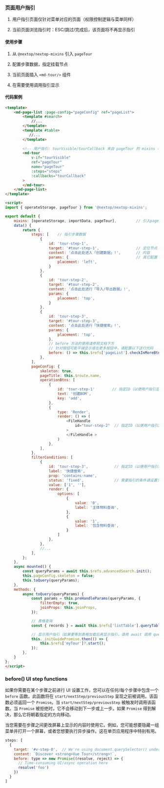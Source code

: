 <!--
 * @Author: lingyong.zeng
 * @Date: 2022-04-14 14:00:54
 * @LastEditors: lingyong.zeng
 * @LastEditTime: 2022-04-15 11:06:07
 * @Description: 
 * @FilePath: /vantop-docs/src/views/sass-dev-guide/page-guide.md
-->
### 页面用户指引

1. 用户指引页面仅针对菜单对应的页面（权限控制逻辑与菜单同样）

2. 当前页面浏览指引时：ESC/跳过/完成后，该页面将不再显示指引

#### 使用步骤

1. 从 `@nextop/nextop-mixins` 引入 `pageTour`

2. 配置步骤数据，指定挂载节点

3. 当前页面插入 `<md-tour/>` 组件

4. 在需要使用调用指引显示


#### 代码案例

```html
<template>
    <md-page-list :page-config="pageConfig" ref="pageList">
        <template #search>
            //...
        </template>
        <template #table>
           //...
        </template>
        
        <!-- 用户指引: tourVisible/tourCallback 来自 pageTour 的 mixins -->
        <md-tour
            v-if="tourVisible"
            ref="pageTour"
            name="pageTour"
            :steps="steps"
            :callbacks="tourCallback"
        >
        </md-tour>
    </md-page-list>
</template>

<script>
import { operateStorage, pageTour } from '@nextop/nextop-mixins';

export default {
    mixins: [operateStorage, importData, pageTour],         // 引入pageTour的mixin
    data() {
        return {
            steps: [    // 指引步骤数据
                {
                    id: 'tour-step-1',
                    target: '#tour-step-1',                 // 定位节点
                    content: '点击此处进入「创建数据」!',       // 内容
                    params: {                               // 其它配置
                        placement: 'left',
                    }
                },
                {
                    id: 'tour-step-2',
                    target: '#tour-step-2',
                    content: '点击此处进行「导入/导出数据」!',
                    params: {
                        placement: 'top',
                    }
                },
                {
                    id: 'tour-step-3',
                    target: '#tour-step-3',
                    content: '点击此处进行「快捷搜索」!',
                    params: {
                        placement: 'top',
                    },
                    // before 方法的使用请参照文档下方
                    // 针对按钮可能平铺显示或在更多按钮中，请配置以下这行代码
                    before: () => this.$refs['pageList'].checkInMoreBtn('#tour-step-3')
                },
            ],
            pageConfig: {
                skeleton: true,
                pageTitle: this.$route.name,
                operationBtns: [
                    {
                        id: 'tour-step-1'        // 指定ID（以便用户指引定位）
                        text: '创建BOM',
                        key: 'add',
                    },
                    {
                        type: 'Render',
                        render: () => (
                            <FileHandle
                                id="tour-step-2"  // 指定ID（以便用户指引定位）
                            >
                            </FileHandle >
                        )
                    },
                ],
            },
            filterConditions: [
                {
                    id: 'tour-step-3',            // 指定ID（以便用户指引定位）
                    label: '快捷搜索',
                    prop: 'contains-name',
                    status: 'fixed',              // 需要指引的条件请设置为固定条件
                    value: ['1', ''],
                    render: {
                        options: [
                            {
                                value: '0',
                                label: '主体物料查询',
                            },
                            {
                                value: '1',
                                label: '包含物料查询',
                            }
                        ]
                    },
                },
                //...
            ],
        };
    },
    async mounted() {
        const queryParams = await this.$refs.advancedSearch.init();
        this.pageConfig.skeleton = false;
        this.toQuery(queryParams);
    },
    methods: {
        async toQuery(queryParams) {
            const params = this.preHandleParams(queryParams, {
                filterEmpty: true,
                joinProps: this.joinProps,
            });

            // 表格查询
            const { records } = await this.$refs['listTable'].queryTable(params);

            // 显示用户指引（如果要等到表格加载后再显示指引，请用 await 调用 queryTable)
            this._initGuidePromise.then(() => {
                this.$refs['myTour']?.start();
            });
        },
    }
};
</script>
```


### before() UI step functions
如果你需要在某个步骤之前进行 UI 设置工作，您可以在任何/每个步骤中包含一个 `before` 函数。此函数将在 `start/nextStep/previousStep` 呈现之前被调用。该函数必须返回一个 `Promise`。当 `start/nextStep/previousStep` 被触发时调用该函数。当 `Promise` 被拒绝时，它不会移动到下一步或上一步。如果 `Promise` 得到解决，那么它将朝着指定的方向移动。

当您需要在步骤之间更改屏幕上显示的内容时使用它。例如，您可能想要隐藏一组菜单并打开一个屏幕，或者您想要执行异步操作。这在单页应用程序中特别有用。

```js
steps: [
  {
    target: '#v-step-0',  // We're using document.querySelector() under the hood
    content: `Discover <strong>Vue Tour</strong>!`,
    before: type => new Promise((resolve, reject) => {
      // Time-consuming UI/async operation here
      resolve('foo')
    })
  }
]
```